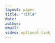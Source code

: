 ```yaml
---
layout: paper
title: "Title"
date: 
author: 
email: 
video: optional-link
---
```

<description goes here>

